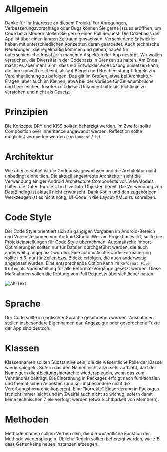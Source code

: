 Allgemein
=========================

Danke für Ihr Interesse an diesem Projekt. Für Anregungen, Verbesserungsvorschläge oder Bugs können Sie gerne Issues eröffnen, um Code beizusteuern stellen Sie gerne einen Pull Request.
Die Codebasis der App ist über einen langen Zeitraum gewachsen. Verschiedene Entwickler haben mit unterschiedlichen Konzepten daran gearbeitet. Auch technische Neuerungen, die regelmäßig kommen und gehen, haben für unterschiedliche Ansätze in manchen Aspekten der App gesorgt. Wir wollen versuchen, die Diversität in der Codebasis in Grenzen zu halten. Am Ende macht es aber mehr Sinn, dass ein Entwickler eine Lösung umsetzen kann, die ihm sinnvoll erscheint, als auf Biegen und Brechen stumpf Regeln zur Vereinheitlichung zu befolgen. Das gilt im Großen, etwa bei Architektur-Fragen, aber auch im Kleinen, etwa bei der Vorliebe für Zeilenumbrüche und Leerzeichen.
Insofern ist dieses Dokument bitte als Richtlinie zu verstehen und nicht als Gesetz.
 
Prinzipien
=========================

Die Konzepte DRY und KISS sollten beherzigt werden.
Im Zweifel sollte Composition over inheritance angewandt werden.
Reflection sollte möglichst vermieden werden (`instanceof` / `is`).

Architektur
=========================

Wie oben erwähnt ist die Codebasis gewachsen und die Architektur nicht unbedingt einheitlich.
Die aktuell angestrebte Architektur sieht die Verwendung einiger Android Architecture Components vor. ViewModels halten die Daten für die UI in LiveData-Objekten bereit. Die Verwendung von DataBinding ist aktuell nicht erwünscht. Dank Kotlin und den zugehörigen Werkzeugen ist es nicht nötig, UI-Code in die Layout-XMLs zu schreiben.

Code Style
=========================

Der Code Style orientiert sich an gängigen Vorgaben im Android-Bereich und Voreinstellungen von Android Studio. Wer am Projekt mitwirkt, sollte die Projekteinstellungen für Code Style übernehmen.
Automatische Import-Optimierungen sollten nur für Dateien durchgeführt werden, die auch anderweitig angepasst wurden. Eine automatische Code-Formatierung sollte i.d.R. nur für Zeilen bzw. Blöcke erfolgen, die auch anderweitig angepasst wurden. Eine entsprechende Option kann im `Reformat File Dialog` als Voreinstellung für alle Reformat-Vorgänge gesetzt werden. Diese Maßnahmen sollen die Prüfung von Pull Requests übersichtlicher halten.

![Alt-Text](Unbenannt.png "Title")


Sprache
=========================

Der Code sollte in englischer Sprache geschrieben werden. Ausnahmen stellen insbesondere Eigennamen dar. Angezeigte oder gesprochene Texte der App sind deutsch.

Klassen
=========================

Klassennamen sollten Substantive sein, die die wesentliche Rolle der Klasse wiederspiegeln. Sofern das den Namen nicht allzu sehr aufbläht, darf der Name gern die Ableitungshierarchie wiederspiegeln, wenn das zum Verständnis beiträgt. Die Einordnung in Packages erfolgt nach funktionalen und thematischen Aspekten (und soll insbesondere nicht die Vererbungshierarchie kopieren). Eine "korrekte" Einsortierung in Packages ist nicht immer leicht und im Zweifel auch nicht so wichtig, sofern damit keine technischen Ziele verfolgt werden (etwa Sichtbarkeit von Membern).

Methoden
=========================

Methodennamen sollten Verben sein, die die wesentliche Funktion der Methode wiederspiegeln. Übliche Regeln sollten beherzigt werden, wie z.B. dass Getter keine neuen Instanzen erzeugen.


